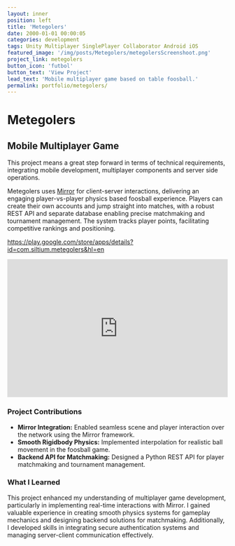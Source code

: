 ```yaml
---
layout: inner
position: left
title: 'Metegolers'
date: 2000-01-01 00:00:05
categories: development
tags: Unity Multiplayer SinglePlayer Collaborator Android iOS 
featured_image: '/img/posts/Metegolers/metegolersScreenshoot.png'
project_link: metegolers
button_icon: 'futbol'
button_text: 'View Project'
lead_text: 'Mobile multiplayer game based on table foosball.'
permalink: portfolio/metegolers/
---
```


# **Metegolers**
## Mobile Multiplayer Game

This project means a great step forward in terms of technical requirements, integrating mobile development, multiplayer components and server side operations.

Metegolers uses [Mirror](https://mirror-networking.com/) for client-server interactions, delivering an engaging player-vs-player physics based foosball experience. Players can create their own accounts and jump straight into matches, with a robust REST API and separate database enabling precise matchmaking and tournament management. The system tracks player points, facilitating competitive rankings and positioning.

https://play.google.com/store/apps/details?id=com.siltium.metegolers&hl=en

<iframe width="100%" height="315" src="https://www.youtube.com/embed/yqjgHCJa2XI" 
title="YouTube video player" frameborder="0" allow="accelerometer; autoplay; clipboard-write; encrypted-media; gyroscope; picture-in-picture; web-share" 
referrerpolicy="strict-origin-when-cross-origin" allowfullscreen></iframe>

### **Project Contributions**

- **Mirror Integration:** Enabled seamless scene and player interaction over the network using the Mirror framework.  
- **Smooth Rigidbody Physics:** Implemented interpolation for realistic ball movement in the foosball game.  
- **Backend API for Matchmaking:** Designed a Python REST API for player matchmaking and tournament management.  

### **What I Learned**

This project enhanced my understanding of multiplayer game development, particularly in implementing real-time interactions with Mirror. I gained valuable experience in creating smooth physics systems for gameplay mechanics and designing backend solutions for matchmaking. Additionally, I developed skills in integrating secure authentication systems and managing server-client communication effectively.
